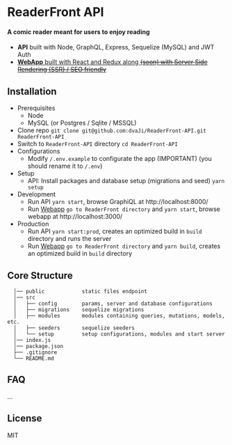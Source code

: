 # ReaderFront API

#### A comic reader meant for users to enjoy reading

- **API** built with Node, GraphQL, Express, Sequelize (MySQL) and JWT Auth
- [**WebApp** built with React and Redux along ~~(soon) with Server Side Rendering (SSR) / SEO friendly~~](https://github.com/dvaJi/ReaderFront)

## Installation

- Prerequisites
  - Node
  - MySQL (or Postgres / Sqlite / MSSQL)
- Clone repo `git clone git@github.com:dvaJi/ReaderFront-API.git ReaderFront-API`
- Switch to `ReaderFront-API` directory `cd ReaderFront-API`
- Configurations
  - Modify `/.env.example` to configurate the app (IMPORTANT) (you should rename it to `/.env`)
- Setup
  - API: Install packages and database setup (migrations and seed) `yarn setup`
- Development
  - Run API `yarn start`, browse GraphiQL at http://localhost:8000/
  - Run [Webapp](https://github.com/dvaJi/ReaderFront) `go to ReaderFront directory` and `yarn start`, browse webapp at http://localhost:3000/
- Production
  - Run API `yarn start:prod`, creates an optimized build in `build` directory and runs the server
  - Run [Webapp](https://github.com/dvaJi/ReaderFront) `go to ReaderFront directory` and `yarn build`, creates an optimized build in `build` directory

## Core Structure

      │── public            static files endpoint
      │── src
      │   ├── config        params, server and database configurations
      │   ├── migrations    sequelize migrations
      │   ├── modules       modules containing queries, mutations, models, etc.
      │   ├── seeders       sequelize seeders
      │   └── setup         setup configurations, modules and start server
      │── index.js
      │── package.json
      ├── .gitignore
      └── README.md

## FAQ

...

## License

MIT
